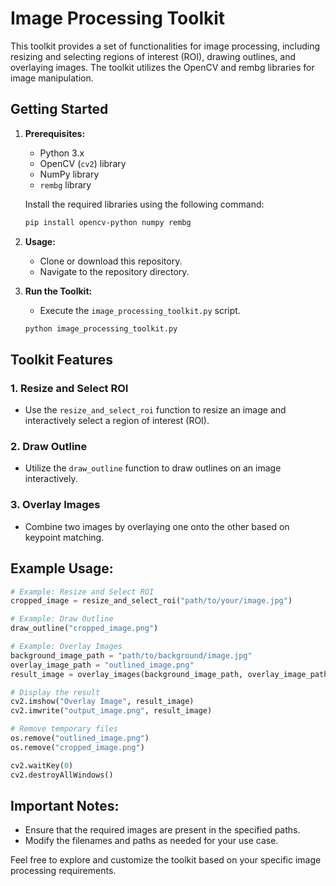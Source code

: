 # Image Processing Toolkit

This toolkit provides a set of functionalities for image processing, including resizing and selecting regions of interest (ROI), drawing outlines, and overlaying images. The toolkit utilizes the OpenCV and rembg libraries for image manipulation.

## Getting Started

1. **Prerequisites:**
   - Python 3.x
   - OpenCV (`cv2`) library
   - NumPy library
   - `rembg` library

   Install the required libraries using the following command:
   ```bash
   pip install opencv-python numpy rembg
   ```

2. **Usage:**
   - Clone or download this repository.
   - Navigate to the repository directory.

3. **Run the Toolkit:**
   - Execute the `image_processing_toolkit.py` script.
   ```bash
   python image_processing_toolkit.py
   ```

## Toolkit Features

### 1. Resize and Select ROI
   - Use the `resize_and_select_roi` function to resize an image and interactively select a region of interest (ROI).

### 2. Draw Outline
   - Utilize the `draw_outline` function to draw outlines on an image interactively.

### 3. Overlay Images
   - Combine two images by overlaying one onto the other based on keypoint matching.

## Example Usage:

```python
# Example: Resize and Select ROI
cropped_image = resize_and_select_roi("path/to/your/image.jpg")

# Example: Draw Outline
draw_outline("cropped_image.png")

# Example: Overlay Images
background_image_path = "path/to/background/image.jpg"
overlay_image_path = "outlined_image.png"
result_image = overlay_images(background_image_path, overlay_image_path)

# Display the result
cv2.imshow("Overlay Image", result_image)
cv2.imwrite("output_image.png", result_image)

# Remove temporary files
os.remove("outlined_image.png")
os.remove("cropped_image.png")

cv2.waitKey(0)
cv2.destroyAllWindows()
```

## Important Notes:
- Ensure that the required images are present in the specified paths.
- Modify the filenames and paths as needed for your use case.

Feel free to explore and customize the toolkit based on your specific image processing requirements.

